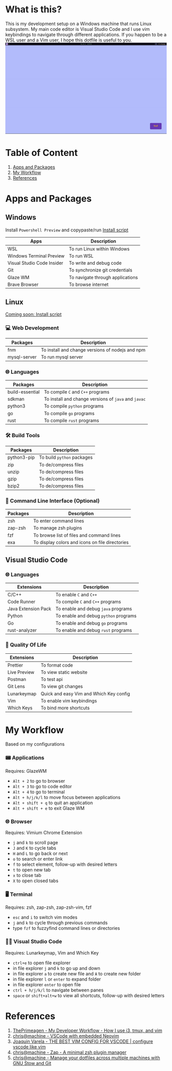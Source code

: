 # What is this?
This is my development setup on a Windows machine that runs Linux subsystem. My main code editor is Visual Studio Code and I use vim keybindings to navigate through different applications. If you happen to be a WSL user and a Vim user, I hope this dotfile is useful to you.
<img src="/assets/workflow-demo.gif" alt="Workflow demonstration gif">
# Table of Content
1. [Apps and Packages](#apps-and-packages)
1. [My Workflow ](#my-workflow)
3. [References](#references)

# Apps and Packages
## Windows
Install `Powershell Preview` and copypaste/run [Install script](/install/windows-install.ps1)

| **Apps**                   | **Description**                        |
|----------------------------|-------------------------               |
| WSL                        | To run Linux within Windows            |
| Windows Terminal Preview   | To run WSL                             |
| Visual Studio Code Insider | To write and debug code                |
| Git                        | To synchronize git credentials         |
| Glaze WM                   | To navigate through applications       |
| Brave Browser              | To browse internet                     |

## Linux
[Coming soon: Install script]()

### 💻 Web Development
| **Packages**  | **Description**                                  |
|-------------- |--------------------------------------------------|
| fnm           | To install and change versions of nodejs and npm   |
| mysql-server  | To run mysql server                              |

### 🌐 Languages
| **Packages**      | **Description**                                      |
|--------------     |------------------------------------------------------|
| build-essential   | To compile `C` and `C++` programs                    |
| sdkman            | To install and change versions of `java` and `javac` |
| python3           | To compile `python` programs                         |
| go                | To compile `go` programs                             |
| rust              | To compile `rust` programs                           |

### 🛠️ Build Tools
| **Packages**      | **Description**            |
|-----------------  |--------------------------  |
| python3-pip       | To build `python` packages |
| zip               | To de/compress files       |
| unzip             | To de/compress files       |
| gzip              | To de/compress files       |
| bzip2             | To de/compress files       |

### 🤖 Command Line Interface (Optional)
| **Packages** | **Description**                                 |
|--------------|-------------------------------------------------|
| zsh          | To enter command lines                          |
| zap-zsh      | To manage zsh plugins                           |
| fzf          | To browse list of files and command lines       |
| exa          | To display colors and icons on file directories |

## Visual Studio Code

### 🌐 Languages
| **Extensions**      | **Description**                          |
|---------------------|-------------------------------------     | 
| C/C++               | To enable `C` and `C++`                  |
| Code Runner         | To compile `C` and `C++` programs        |
| Java Extension Pack | To enable and debug `java` programs      |
| Python              | To enable and debug `python` programs    |
| Go                  | To enable and debug `go` programs        |
| rust-analyzer       | To enable and debug `rust` programs      |

### 🌿 Quality Of Life
| **Extensions** | **Description**                         |
|----------------|------------------------                 |
| Prettier       | To format code                          |
| Live Preview   | To view static website                  |
| Postman        | To test api                             |
| Git Lens       | To view git changes                     |
| Lunarkeymap    | Quick and easy Vim and Which Key config |
| Vim            | To enable vim keybindings               |
| Which Keys     | To bind more shortcuts                  |

# My Workflow
Based on my configurations

### 📟 Applications 
Requires: GlazeWM
- `Alt + 2` to go to browser
- `Alt + 3` to go to code editor
- `Alt + 4` to go to terminal
- `Alt + h/j/k/l` to move focus between applications
- `Alt + shift + q` to quit an application
- `Alt + shift + e` to exit Glaze WM

### 🌐 Browser
Requires: Vimium Chrome Extension
- `j` and `k` to scroll page
- `J` and `K` to cycle tabs
- `H` and `L` to go back or next
- `o` to search or enter link
- `f` to select element, follow-up with desired letters
- `t` to open new tab
- `x` to close tab
- `X` to open closed tabs

### 🖥️ Terminal
Requires: zsh, zap-zsh, zap-zsh-vim, fzf
- `esc` and `i` to switch vim modes
- `j` and `k` to cycle through previous commands
- type `fzf` to fuzzyfind command lines or directories

### 👨‍💻 Visual Studio Code
Requires: Lunarkeymap, Vim and Which Key
- `ctrl+e` to open file explorer
- in file explorer `j` and `k` to go up and down
- in file explorer `a` to create new file and `A` to create new folder
- in file explorer `l` or `enter` to expand folder
- in file explorer `enter` to open file
- `ctrl + h/j/k/l` to navigate between panes
- `space` or `shift+alt+w` to view all shortcuts, follow-up with desired letters

# References
1. [ThePrimeagen - My Developer Workflow - How I use i3, tmux, and vim](https://www.youtube.com/watch?v=bdumjiHabhQ)
1. [chris@machine - VSCode with embedded Neovim](https://www.youtube.com/watch?v=g4dXZ0RQWdw)
1. [Joaquin Varela - THE BEST VIM CONFIG FOR VSCODE | configure vscode like vim](https://www.youtube.com/watch?v=Vkm4bc2Y0AA&t=215s)
1. [chris@machine - Zap - A minimal zsh plugin manager](https://www.youtube.com/watch?v=LhDMw6n3GI4&t=253s)
1. [chris@machine - Manage your dotfiles across multiple machines with GNU Stow and Git](https://www.youtube.com/watch?v=90xMTKml9O0&t=616s)
